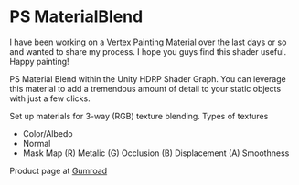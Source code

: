 # PS MaterialBlend

I have been working on a Vertex Painting Material over the last days or so and wanted to share my process. I hope you guys find this shader useful. Happy painting!

PS Material Blend within the Unity HDRP Shader Graph. You can leverage this material to add a tremendous amount of detail to your static objects with just a few clicks.

Set up materials for 3-way (RGB) texture blending.
Types of textures
- Color/Albedo
- Normal
- Mask Map (R) Metalic (G) Occlusion (B) Displacement (A) Smoothness

Product page at [Gumroad](https://pxdrosilva.gumroad.com/l/psmaterialblend)
